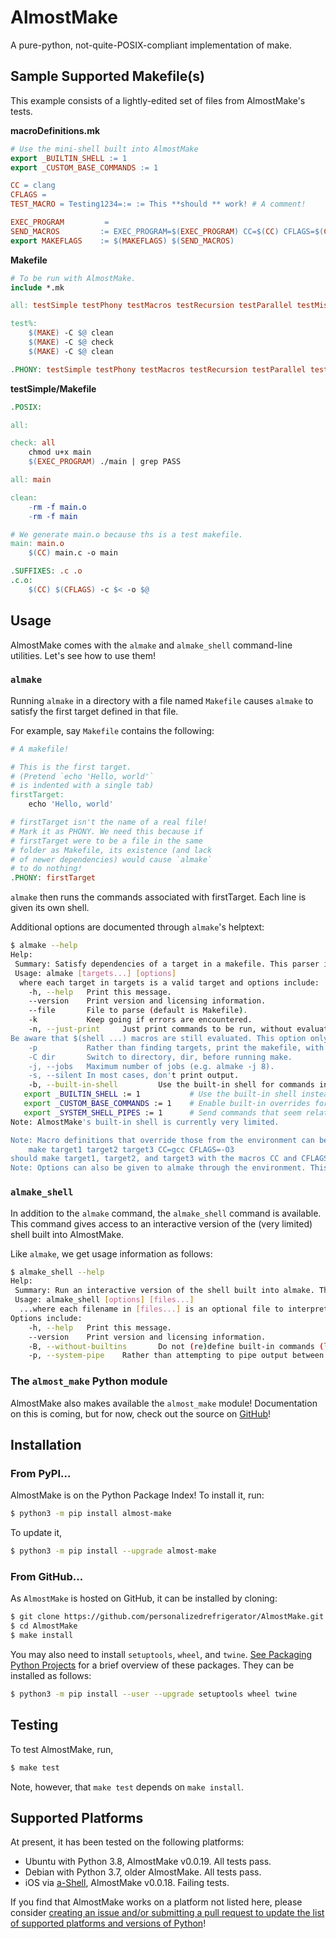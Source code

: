 # AlmostMake

A pure-python, not-quite-POSIX-compliant implementation of make.

## Sample Supported Makefile(s)

This example consists of a lightly-edited set of files from AlmostMake's tests.

**macroDefinitions.mk**
```Makefile
# Use the mini-shell built into AlmostMake
export _BUILTIN_SHELL := 1
export _CUSTOM_BASE_COMMANDS := 1

CC = clang
CFLAGS =
TEST_MACRO = Testing1234=:= := This **should ** work! # A comment!

EXEC_PROGRAM         = 
SEND_MACROS         := EXEC_PROGRAM=$(EXEC_PROGRAM) CC=$(CC) CFLAGS=$(CFLAGS) TEST_MACRO="$(TEST_MACRO)" # Note: '=' defers expansion. ':=' does not.
export MAKEFLAGS    := $(MAKEFLAGS) $(SEND_MACROS)
```

**Makefile**
```Makefile
# To be run with AlmostMake.
include *.mk

all: testSimple testPhony testMacros testRecursion testParallel testMisc

test%:
	$(MAKE) -C $@ clean
	$(MAKE) -C $@ check
	$(MAKE) -C $@ clean

.PHONY: testSimple testPhony testMacros testRecursion testParallel testMisc
```

**testSimple/Makefile**
```Makefile
.POSIX:

all:

check: all
	chmod u+x main
	$(EXEC_PROGRAM) ./main | grep PASS

all: main

clean:
	-rm -f main.o
	-rm -f main

# We generate main.o because ths is a test makefile.
main: main.o
	$(CC) main.c -o main

.SUFFIXES: .c .o
.c.o:
	$(CC) $(CFLAGS) -c $< -o $@
```

## Usage

AlmostMake comes with the `almake` and `almake_shell` command-line utilities. Let's see how to use them!

### `almake`

Running `almake` in a directory with a file named `Makefile` causes `almake` to satisfy the first target defined in that file.

For example, say `Makefile` contains the following:
```Makefile
# A makefile!

# This is the first target.
# (Pretend `echo 'Hello, world'`
# is indented with a single tab)
firstTarget:
    echo 'Hello, world'

# firstTarget isn't the name of a real file!
# Mark it as PHONY. We need this because if 
# firstTarget were to be a file in the same
# folder as Makefile, its existence (and lack
# of newer dependencies) would cause `almake`
# to do nothing!
.PHONY: firstTarget
```

`almake` then runs the commands associated with firstTarget. Each line is given its own shell.

Additional options are documented through `almake`'s helptext:
```sh
$ almake --help
Help: 
 Summary: Satisfy dependencies of a target in a makefile. This parser is not quite POSIX compliant, but should be able to parse simple makefiles.
 Usage: almake [targets...] [options]
  where each target in targets is a valid target and options include:
    -h, --help   Print this message.
    --version    Print version and licensing information.
    --file       File to parse (default is Makefile).
    -k           Keep going if errors are encountered.
    -n, --just-print     Just print commands to be run, without evaluating (print commands, don't send them to the shell). 
Be aware that $(shell ...) macros are still evaluated. This option only applies to individual commands.
    -p           Rather than finding targets, print the makefile, with top-level targets expanded.
    -C dir       Switch to directory, dir, before running make. 
    -j, --jobs   Maximum number of jobs (e.g. almake -j 8). 
    -s, --silent In most cases, don't print output.
    -b, --built-in-shell         Use the built-in shell for commands in the makefile. This can also be enabled as follows:
   export _BUILTIN_SHELL := 1           # Use the built-in shell instead of the system shell.
   export _CUSTOM_BASE_COMMANDS := 1    # Enable built-in overrides for several commands like ls, echo, and pwd.
   export _SYSTEM_SHELL_PIPES := 1      # Send commands that seem related to pipes (e.g. ls | less) directly to the system's shell. 
Note: AlmostMake's built-in shell is currently very limited.

Note: Macro definitions that override those from the environment can be provided in addition to targets and options. For example,
    make target1 target2 target3 CC=gcc CFLAGS=-O3
should make target1, target2, and target3 with the macros CC and CFLAGS by default set to gcc and -O3, respectively.
Note: Options can also be given to almake through the environment. This is done through the MAKEFLAGS variable. For example, setting MAKEFLAGS to --built-in-shell causes almake to always use its built-in shell, rather than the system shell.
```

### `almake_shell`

In addition to the `almake` command, the `almake_shell` command is available. This command gives access to an interactive version of the (very limited) shell built into AlmostMake. 

Like `almake`, we get usage information as follows:
```sh
$ almake_shell --help
Help: 
 Summary: Run an interactive version of the shell built into almake. This is a POSIX-like shell. It is not POSIX-compliant.
 Usage: almake_shell [options] [files...]
  ...where each filename in [files...] is an optional file to interpret. If files are given, interpret them before opening the shell.
Options include:
    -h, --help   Print this message.
    --version    Print version and licensing information.
    -B, --without-builtins       Do not (re)define built-in commands (like echo). By default, echo, ls, dir, pwd, and perhaps other commands, are defined and override any commands with the same name already present in the system.
    -p, --system-pipe    Rather than attempting to pipe output between commands (e.g. in ls | grep foo), send piped portions of the input to the system's shell.
```

### The `almost_make` Python module

AlmostMake also makes available the `almost_make` module! Documentation on this is coming, but for now, check out the source on [GitHub](https://github.com/personalizedrefrigerator/AlmostMake)! 

## Installation

### From PyPI...
AlmostMake is on the Python Package Index! To install it, run:
```sh
$ python3 -m pip install almost-make
```

To update it,
```sh
$ python3 -m pip install --upgrade almost-make
```

### From GitHub...

As `AlmostMake` is hosted on GitHub, it can be installed by cloning:
```sh
$ git clone https://github.com/personalizedrefrigerator/AlmostMake.git
$ cd AlmostMake
$ make install
```

You may also need to install `setuptools`, `wheel`, and `twine`. [See Packaging Python Projects](https://packaging.python.org/tutorials/packaging-projects/) for a brief overview of these packages. They can be installed as follows:
```sh
$ python3 -m pip install --user --upgrade setuptools wheel twine
```

## Testing

To test AlmostMake, run,
```sh
$ make test
```

Note, however, that `make test` depends on `make install`.

## Supported Platforms

At present, it has been tested on the following platforms:
 - Ubuntu with Python 3.8, AlmostMake v0.0.19. All tests pass.
 - Debian with Python 3.7, older AlmostMake. All tests pass.
 - iOS via [a-Shell](https://github.com/holzschu/a-shell), AlmostMake v0.0.18. Failing tests.

If you find that AlmostMake works on a platform not listed here, please consider [creating an issue and/or submitting a pull request to update the list of supported platforms and versions of Python](https://github.com/personalizedrefrigerator/AlmostMake/issues/new)!
